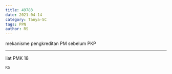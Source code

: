 ```yaml
---
title: 49783
date: 2021-04-14
category: Tanya-SC
tags: PPN
author: RS
---
```


mekanisme pengkreditan PM sebelum PKP

---

liat PMK 18

`RS`
